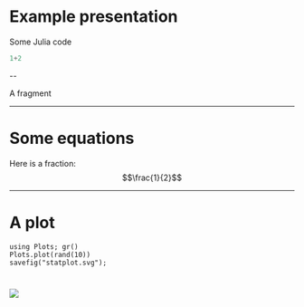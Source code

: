 # Example presentation

Some Julia code

```julia
1+2
```

--

A fragment

---

# Some equations

Here is a fraction: $$\frac{1}{2}$$

---

# A plot

```@example index
using Plots; gr()
Plots.plot(rand(10))
savefig("statplot.svg");
```

# ![](statplot.svg)
